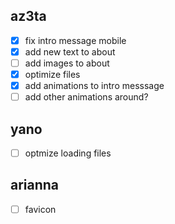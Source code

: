 ## az3ta

- [x] fix intro message mobile
- [x] add new text to about
- [ ] add images to about
- [x] optimize files
- [x] add animations to intro messsage
- [ ] add other animations around?

## yano

- [ ] optmize loading files

## arianna

- [ ] favicon

